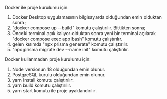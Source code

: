Docker ile proje kurulumu için:
1. Docker Desktop uygulamasının bilgisayarda olduğundan emin olduktan sonra;
2. "docker compose up --build" komutu çalıştırılır. Bittikten sonra;
3. Önceki terminal açık kalıyor olduktan sonra yeni bir terminal açılarak "docker compose exec app bash" komutu çalıştırılır.
4. gelen kısımda "npx prisma generate" komutu çalıştırılır.
5. "npx prisma migrate dev --name init" komutu çalıştırılır.


Docker kullanmadan proje kurulumu için:
1. Node versionun 18 olduğundan emin olunur.
2. PostgreSQL kurulu olduğundan emin olunur.
3. yarn install komutu çalıştırılır.
4. yarn build komutu çalıştırılır.
5. yarn start komutu ile proje ayaklandırılır.
